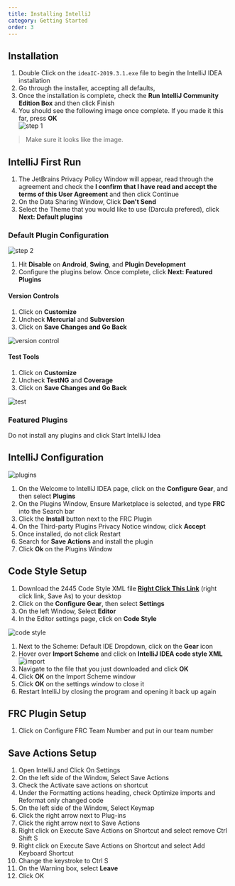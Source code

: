 ```yaml
---
title: Installing IntelliJ
category: Getting Started
order: 3
---
```

## Installation  
1. Double Click on the `ideaIC-2019.3.1.exe` file to begin the IntelliJ IDEA installation  
2. Go through the installer, accepting all defaults, 
3. Once the installation is complete, check the **Run IntelliJ Community Edition Box** and then click Finish  
4. You should see the following image once complete. If you made it this far, press **OK**  
![step 1](../../images/intellij/step1.PNG)
> Make sure it looks like the image.  

## IntelliJ First Run  
1. The JetBrains Privacy Policy Window will appear, read through the agreement and check the **I confirm that I have read and accept the terms of this User Agreement**  and then click Continue  
2. On the Data Sharing Window, Click **Don't Send**  
3. Select the Theme that you would like to use (Darcula prefered), click **Next: Default plugins**  

### Default Plugin Configuration  
  ![step 2](../../images/intellij/step2.PNG)   

1. Hit **Disable** on **Android**, **Swing**, and **Plugin Development**
2. Configure the plugins below. Once complete, click **Next: Featured Plugins**  

#### Version Controls  
1. Click on **Customize**  
2. Uncheck **Mercurial** and **Subversion**  
3. Click on **Save Changes and Go Back**  

![version control](../../images/intellij/version-control.PNG)  

#### Test Tools  
1. Click on **Customize**  
2. Uncheck **TestNG** and **Coverage**  
3. Click on **Save Changes and Go Back**  

![test](../../images/intellij/Testing.PNG)  

### Featured Plugins  
Do not install any plugins and click Start IntelliJ Idea  

## IntelliJ Configuration  
![plugins](../../images/intellij/Plugins.PNG)  
1. On the Welcome to IntelliJ IDEA page, click on the **Configure Gear**, and then select **Plugins**  
2. On the Plugins Window, Ensure Marketplace is selected, and type **FRC** into the Search bar  
3. Click the **Install** button next to the FRC Plugin  
4. On the Third-party Plugins Privacy Notice window, click **Accept**  
5. Once installed, do not click Restart  
6. Search for **Save Actions** and install the plugin  
7. Click **Ok** on the Plugins Window  

## Code Style Setup  
1. Download the 2445 Code Style XML file [**Right Click This Link**](https://gist.githubusercontent.com/lukemcd9/10fd4cd23724a5355fbfa8bfeff316bb/raw/f3c5767245463530177798871c4104df068ea1e2/frc-2445-code-style.xml) (right click link, Save As) to your desktop  
2. Click on the **Configure Gear**, then select **Settings**
3. On the left Window, Select **Editor**
4. In the Editor settings page, click on **Code Style**  

![code style](../../images/intellij/code-style.PNG)  
1. Next to the Scheme: Default IDE Dropdown, click on the **Gear** icon  
2. Hover over **Import Scheme** and click on **IntelliJ IDEA code style XML**  
![import](../../images/intellij/import.png)  
3. Navigate to the file that you just downloaded and click **OK**  
4. Click **OK** on the Import Scheme window  
5. Click **OK** on the settings window to close it  
6. Restart IntelliJ by closing the program and opening it back up again  

## FRC Plugin Setup  
1. Click on Configure FRC Team Number and put in our team number

## Save Actions Setup  
1. Open IntelliJ and Click On Settings  
2. On the left side of the Window, Select Save Actions  
3. Check the Activate save actions on shortcut  
3. Under the Formatting actions heading, check Optimize imports and Reformat only changed code  
5. On the left side of the Window, Select Keymap  
6. Click the right arrow next to Plug-ins  
7. Click the right arrow next to Save Actions  
8. Right click on Execute Save Actions on Shortcut and select remove Ctrl Shift S  
9. Right click on Execute Save Actions on Shortcut and select Add Keyboard Shortcut  
10. Change the keystroke to Ctrl S  
11. On the Warning box, select **Leave**  
12. Click OK  



